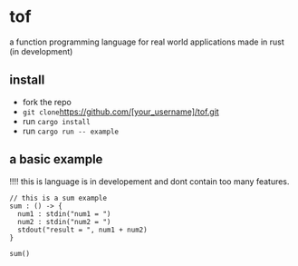 # tof
a function programming language for real world applications made in rust (in development)


## install
- fork the repo
- `git clone`https://github.com/[your_username]/tof.git
- run `cargo install`
- run `cargo run -- example`


## a basic example
!!!! this is language is in developement and dont contain too many features.
```
// this is a sum example
sum : () -> {
  num1 : stdin("num1 = ")
  num2 : stdin("num2 = ")
  stdout("result = ", num1 + num2)
}

sum()
```
